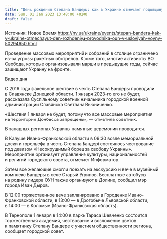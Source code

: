 ```yaml
---
title: "День рождения Степана Бандеры: как в Украине отмечают годовщину в условиях войны"
date: Sun, 01 Jan 2023 13:48:00 +0200
draft: false
---
```

Источник: Новое Время https://nv.ua/ukraine/events/stepan-bandera-kak-v-ukraine-otmechayut-den-rozhdeniya-provodnika-oun-v-usloviyah-voyny-50294650.html


Проведение массовых мероприятий и собраний в столице ограничено из-за угрозы ракетных обстрелов. Кроме того, многие активисты ВО Свобода, которые организовывали марши в предыдущие годы, сейчас защищают Украину на фронте.

 Видео дня   

С 2016 года факельное шествие в честь Степана Бандеры проводили в Славянске Донецкой области. 1 января 2023-го его не будет, рассказала Суспільному советник начальника городской военной администрации Славянска Светлана Вьюниченко.

«Шествия 1 января не будет, потому что все массовые мероприятия на территории Донбасса запрещены», — отметила советник.

В западных регионах Украины памятные церемонии проводятся.

В Калуше Ивано-Франковской области в 09:30 возле мемориальной доски и горельефа в честь Степана Бандері состоялось чествование под девизом «Несокрушимый борец за свободу Украины». Мероприятие организует управление культуры, национальностей и религий городского совета, отмечает Информатор.

Затем все желающие смогли поехать на экскурсию и вече в музейный комплекс Бандеры в селе Старый Угринов. Бесплатные автобусы на родину лидера ОУН также организуют в Долине, сообщил мэр города Иван Дыров.

В 12:00 торжественное вече запланировано в Городенке Ивано-Франковской области, в 13:00 — в Дрогобыче Львовской области, в 14:00 — в Коломые (Ивано-Франковская область).

В Тернополе 1 января в 14:00 в парке Тараса Шевченко состоится торжественная академия, чествование и возложение цветов к памятнику Степану Бандере с участием общественности региона, сообщает городской совет.
